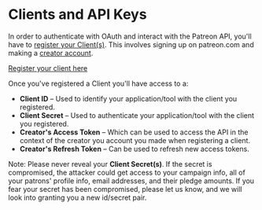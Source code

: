 # Clients and API Keys

In order to authenticate with OAuth and interact with the Patreon API, you'll have to [register your Client(s)](https://www.patreon.com/platform/documentation/clients). This involves signing up on patreon.com and making a [creator account](https://www.patreon.com/create-on-patreon).

[Register your client here](https://www.patreon.com/portal/registration/register-clients)

Once you've registered a Client you'll have access to a:

- **Client ID** – Used to identify your application/tool with the client you registered.
- **Client Secret** – Used to authenticate your application/tool with the client you registered.
- **Creator's Access Token** – Which can be used to access the API in the context of the creator you account you made when registering a client.
- **Creator's Refresh Token** – Can be used to refresh new access tokens.

<aside class="warning">
Note: Please never reveal your <strong>Client Secret(s)</strong>. If the secret is compromised, the attacker could get access to your campaign info, all of your patrons' profile info, email addresses, and their pledge amounts. If you fear your secret has been compromised, please let us know, and we will look into granting you a new id/secret pair.
</aside>
